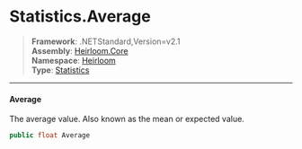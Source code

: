 # Statistics.Average

> **Framework**: .NETStandard,Version=v2.1  
> **Assembly**: [Heirloom.Core][0]  
> **Namespace**: [Heirloom][0]  
> **Type**: [Statistics][1]  

--------------------------------------------------------------------------------

#### Average

The average value. Also known as the mean or expected value.

```cs
public float Average
```

[0]: ../Heirloom.Core.md
[1]: Heirloom.Statistics.md
